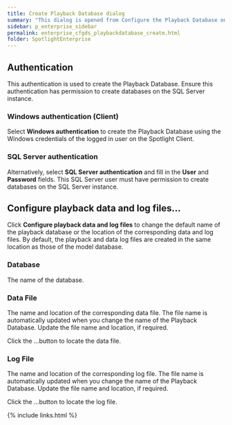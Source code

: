 ```yaml
---
title: Create Playback Database dialog
summary: "This dialog is opened from Configure the Playback Database on request to create a new Playback Database."
sidebar: p_enterprise_sidebar
permalink: enterprise_cfgds_playbackdatabase_create.html
folder: SpotlightEnterprise
---
```




## Authentication

This authentication is used to create the Playback Database. Ensure this authentication has permission to create databases on the SQL Server instance.

### Windows authentication (Client)

Select **Windows authentication** to create the Playback Database using the Windows credentials of the logged in user on the Spotlight Client.

### SQL Server authentication

Alternatively, select **SQL Server authentication** and fill in the **User** and **Password** fields. This SQL Server user must have permission to create databases on the SQL Server instance.


## Configure playback data and log files...

Click **Configure playback data and log files** to change the default name of the playback database or the location of the corresponding data and log files. By default, the playback and data log files are created in the same location as those of the model database.

### Database

The name of the database.

### Data File

The name and location of the corresponding data file. The file name is automatically updated when you change the name of the Playback Database. Update the file name and location, if required.

Click the …button to locate the data file.

### Log File

The name and location of the corresponding log file. The file name is automatically updated when you change the name of the Playback Database. Update the file name and location, if required.

Click the …button to locate the log file.




{% include links.html %}
